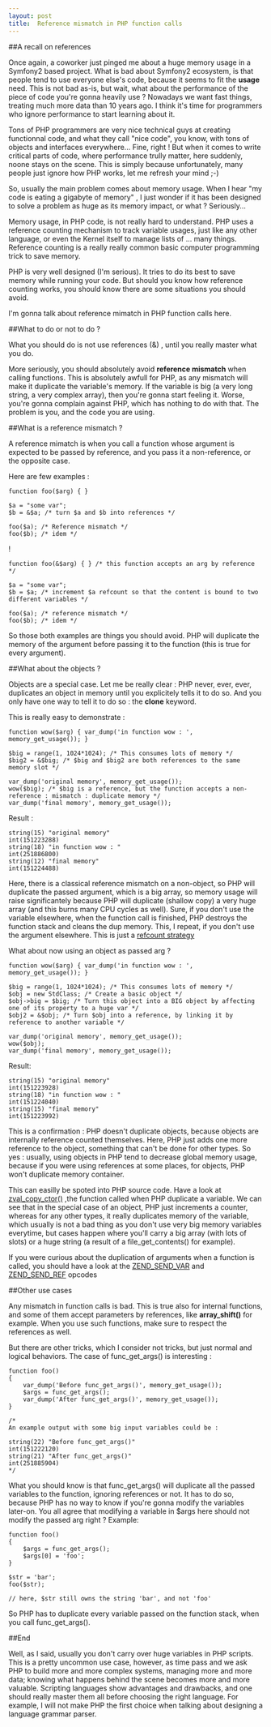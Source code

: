 ```yaml
---
layout: post
title:  Reference mismatch in PHP function calls
---
```


##A recall on references

Once again, a coworker just pinged me about a huge memory usage in a Symfony2 based project.
What is bad about Symfony2 ecosystem, is that people tend to use everyone else's code, because it
seems to fit the **usage** need. This is not bad as-is, but wait, what about the performance of the piece of code you're gonna
heavily use ? Nowadays we want fast things, treating much more data than 10 years ago. I think it's time for programmers
who ignore performance to start learning about it.

Tons of PHP programmers are very nice technical guys
at creating functionnal code, and what they call "nice code", you know, with tons of objects and interfaces everywhere...
Fine, right ! But when it comes to write critical parts of code, where performance
trully matter, here suddenly, noone stays on the scene.
This is simply because unfortunately, many people just ignore how PHP works, let me refresh your mind ;-)

So, usually the main problem comes about memory usage. When I hear "my code is eating a gigabyte of
memory" , I just wonder if it has been designed to solve a problem as huge as its memory impact, or what ?
Seriously...

Memory usage, in PHP code, is not really hard to understand. PHP uses a reference counting mechanism
to track variable usages, just like any other language, or even the Kernel itself to manage lists of ... many things.
Reference counting is a really really common basic computer programming trick to save memory.

PHP is very well designed (I'm serious). It tries to do its best to save memory while running your code.
But should you know how reference counting works, you should know there are some situations you should avoid.

I'm gonna talk about reference mimatch in PHP function calls here.

##What to do or not to do ?

What you should do is not use references (&) , until you really master what you do.

More seriously, you should absolutely avoid **reference mismatch** when calling functions.
This is absolutely awfull for PHP, as any mismatch will make it duplicate the variable's memory.
If the variable is big (a very long string, a very complex array), then you're gonna start feeling it.
Worse, you're gonna complain against PHP, which has nothing to do with that. The problem is you, and the
code you are using.

##What is a reference mismatch ?

A reference mimatch is when you call a function whose argument is expected to be passed by reference, and
you pass it a non-reference, or the opposite case.

Here are few examples :

	function foo($arg) { }
	
	$a = "some var";
	$b = &$a; /* turn $a and $b into references */

	foo($a); /* Reference mismatch */
	foo($b); /* idem */

!

	function foo(&$arg) { } /* this function accepts an arg by reference */

	$a = "some var";
	$b = $a; /* increment $a refcount so that the content is bound to two different variables */

	foo($a); /* reference mismatch */
	foo($b); /* idem */

So those both examples are things you should avoid. PHP will duplicate the memory of the argument before
passing it to the function (this is true for every argument).

##What about the objects ?

Objects are a special case. Let me be really clear : PHP never, ever, ever, duplicates an object in memory
until you explicitely tells it to do so. And you only have one way to tell it to do so : the **clone** keyword.

This is really easy to demonstrate :

	function wow($arg) { var_dump('in function wow : ', memory_get_usage()); }

	$big = range(1, 1024*1024); /* This consumes lots of memory */
	$big2 = &$big; /* $big and $big2 are both references to the same memory slot */

	var_dump('original memory', memory_get_usage());
	wow($big); /* $big is a reference, but the function accepts a non-reference : mismatch : duplicate memory */
	var_dump('final memory', memory_get_usage());

Result :

	string(15) "original memory"
	int(151223288)
	string(18) "in function wow : "
	int(251886800)
	string(12) "final memory"
	int(151224488)

Here, there is a classical reference mismatch on a non-object, so PHP will duplicate the passed argument,
which is a big array, so memory usage will raise significantely because PHP will duplicate (shallow copy) a very huge array
(and this burns many CPU cycles as well). Sure, if you don't use the variable elsewhere, when the function call
is finished, PHP destroys the function stack and cleans the dup memory. This, I repeat, if you don't use the argument
elsewhere. This is just a [refcount strategy](http://en.wikipedia.org/wiki/Reference_counting)

What about now using an object as passed arg ?

	function wow($arg) { var_dump('in function wow : ', memory_get_usage()); }

	$big = range(1, 1024*1024); /* This consumes lots of memory */
	$obj = new StdClass; /* Create a basic object */
	$obj->big = $big; /* Turn this object into a BIG object by affecting one of its property to a huge var */
	$obj2 = &$obj; /* Turn $obj into a reference, by linking it by reference to another variable */

	var_dump('original memory', memory_get_usage());
	wow($obj);
	var_dump('final memory', memory_get_usage());

Result:

	string(15) "original memory"
	int(151223928)
	string(18) "in function wow : "
	int(151224040)
	string(15) "final memory"
	int(151223992)

This is a confirmation : PHP doesn't duplicate objects, because objects are internally reference counted themselves.
Here, PHP just adds one more reference to the object, something that can't be done for other types.
So yes : usually, using objects in PHP tend to decrease global memory usage, because if you were using references at some
places, for objects, PHP won't duplicate memory container.

This can easilly be spoted into PHP source code. Have a look at [zval_copy_ctor()](http://lxr.php.net/xref/PHP_5_5/Zend/zend_variables.c#106)
,the function called when PHP duplicate a variable. We can see that in the special case of an object,
PHP just increments a counter, whereas for any other types, it really duplicates memory of the variable, which usually is
not a bad thing as you don't use very big memory variables everytime, but cases happen where you'll carry a big array (with
lots of slots) or a huge string (a result of a file_get_contents() for example).

If you were curious about the duplication of arguments when a function is called, you should have a look at the
[ZEND_SEND_VAR](http://lxr.php.net/xref/PHP_5_5/Zend/zend_vm_def.h#3182) and [ZEND_SEND_REF](http://lxr.php.net/xref/PHP_5_5/Zend/zend_vm_def.h#3145) opcodes

##Other use cases

Any mismatch in function calls is bad. This is true also for internal functions, and some of them accept
parameters by references, like **array_shift()** for example.
When you use such functions, make sure to respect the references as well.

But there are other tricks, which I consider not tricks, but just normal and logical behaviors.
The case of func_get_args() is interesting :

	function foo()
	{
		var_dump('Before func_get_args()', memory_get_usage());
		$args = func_get_args();
		var_dump('After func_get_args()', memory_get_usage());
	}
	
	/*
	An example output with some big input variables could be :
	
	string(22) "Before func_get_args()"
	int(151222120)
	string(21) "After func_get_args()"
	int(251885904)
	*/

What you should know is that func_get_args() will duplicate all the passed variables to the function, ignoring references or not.
It has to do so, because PHP has no way to know if you're gonna modify the variables later-on.
You all agree that modifying a variable in $args here should not modify the passed arg right ?
Example:

	function foo()
	{
		$args = func_get_args();
		$args[0] = 'foo';
	}
	
	$str = 'bar';
	foo($str);
	
	// here, $str still owns the string 'bar', and not 'foo'

So PHP has to duplicate every variable passed on the function stack, when you call func_get_args().

##End

Well, as I said, usually you don't carry over huge variables in PHP scripts. This is a pretty uncommon use case, however,
as time pass and we ask PHP to build more and more complex systems, managing more and more data; knowing what happens
behind the scene becomes more and more valuable.
Scripting languages show advantages and drawbacks, and one should really master them all before choosing the right language.
For example, I will not make PHP the first choice when talking about designing a language grammar parser.